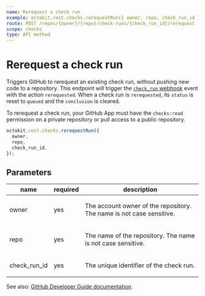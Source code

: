 ```yaml
---
name: Rerequest a check run
example: octokit.rest.checks.rerequestRun({ owner, repo, check_run_id })
route: POST /repos/{owner}/{repo}/check-runs/{check_run_id}/rerequest
scope: checks
type: API method
---
```


# Rerequest a check run

Triggers GitHub to rerequest an existing check run, without pushing new code to a repository. This endpoint will trigger the [`check_run` webhook](https://docs.github.com/enterprise-cloud@latest//webhooks/event-payloads/#check_run) event with the action `rerequested`. When a check run is `rerequested`, its `status` is reset to `queued` and the `conclusion` is cleared.

To rerequest a check run, your GitHub App must have the `checks:read` permission on a private repository or pull access to a public repository.

```js
octokit.rest.checks.rerequestRun({
  owner,
  repo,
  check_run_id,
});
```

## Parameters

<table>
  <thead>
    <tr>
      <th>name</th>
      <th>required</th>
      <th>description</th>
    </tr>
  </thead>
  <tbody>
    <tr><td>owner</td><td>yes</td><td>

The account owner of the repository. The name is not case sensitive.

</td></tr>
<tr><td>repo</td><td>yes</td><td>

The name of the repository. The name is not case sensitive.

</td></tr>
<tr><td>check_run_id</td><td>yes</td><td>

The unique identifier of the check run.

</td></tr>
  </tbody>
</table>

See also: [GitHub Developer Guide documentation](https://docs.github.com/enterprise-cloud@latest//rest/reference/checks#rerequest-a-check-run).
